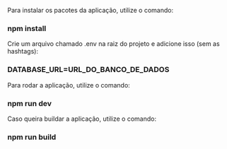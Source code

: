 Para instalar os pacotes da aplicação, utilize o comando:
### npm install

Crie um arquivo chamado .env na raiz do projeto e adicione isso (sem as hashtags):
### DATABASE_URL=URL_DO_BANCO_DE_DADOS

Para rodar a aplicação, utilize o comando:
### npm run dev

Caso queira buildar a aplicação, utilize o comando:
### npm run build